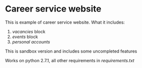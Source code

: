 # Career service website
This is example of career service website. What it includes:<br />
1) *vacancies* block<br />
2) *events* block<br />
3) *personal accounts*<br />

This is sandbox version and includes some uncompleted features 

Works on python 2.7.1, all other requirements in *requirements.txt* 
